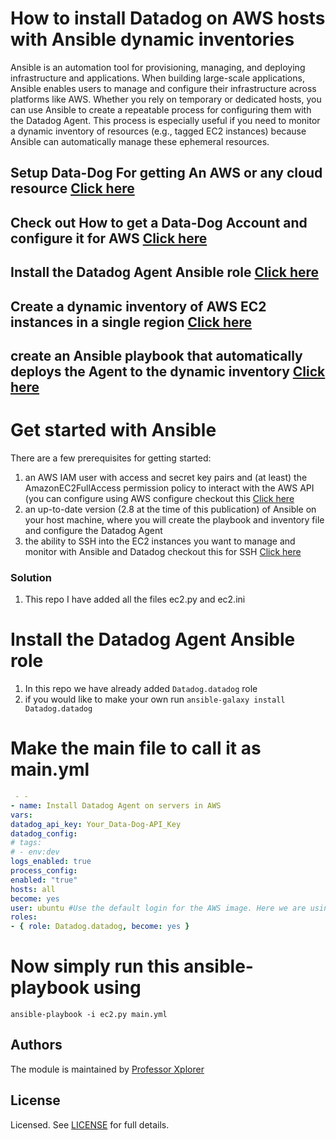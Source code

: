 
# How to install Datadog on AWS hosts with Ansible dynamic inventories
Ansible is an automation tool for provisioning, managing, and deploying infrastructure and applications. When building large-scale applications, Ansible enables users to manage and configure their infrastructure across platforms like AWS. Whether you rely on temporary or dedicated hosts, you can use Ansible to create a repeatable process for configuring them with the Datadog Agent. This process is especially useful if you need to monitor a dynamic inventory of resources (e.g., tagged EC2 instances) because Ansible can automatically manage these ephemeral resources.
## Setup Data-Dog For getting An AWS or any cloud resource [Click here](https://www.datadoghq.com/about/contact/)
## Check out How to get a Data-Dog Account and configure it for AWS [Click here]()
## Install the Datadog Agent Ansible role [Click here](https://github.com/professorxplorer/Set-upDataDogOnAnsibleDynamic-Inventory)
## Create a dynamic inventory of AWS EC2 instances in a single region [Click here]()
## create an Ansible playbook that automatically deploys the Agent to the dynamic inventory [Click here](https://github.com/professorxplorer/Ansible-Dynamic-Inventory)

# Get started with Ansible
There are a few prerequisites for getting started:
1. an AWS IAM user with access and secret key pairs and (at least) the AmazonEC2FullAccess permission policy to interact with the AWS API (you can configure using AWS configure checkout this [Click here]()
2. an up-to-date version (2.8 at the time of this publication) of Ansible on your host machine, where you will create the playbook and inventory file and configure the Datadog Agent
3. the ability to SSH into the EC2 instances you want to manage and monitor with Ansible and Datadog checkout this for SSH [Click here]()
### Solution
1. This repo I have added all the files ec2.py and ec2.ini
# Install the Datadog Agent Ansible role
1. In this repo we have already added ``` Datadog.datadog ``` role
2. if you would like to make your own run
``` ansible-galaxy install Datadog.datadog ```
# Make the main file to call it as main.yml
```main.yml
 - -
- name: Install Datadog Agent on servers in AWS
vars:
datadog_api_key: Your_Data-Dog-API_Key
datadog_config:
# tags:
# - env:dev
logs_enabled: true
process_config:
enabled: "true"
hosts: all
become: yes
user: ubuntu #Use the default login for the AWS image. Here we are using a ubuntu image.
roles:
- { role: Datadog.datadog, become: yes }
```
# Now simply run this ansible-playbook using
``` ansible-playbook -i ec2.py main.yml ```
## Authors
The module is maintained by [Professor Xplorer](https://professorexplorer.github.io/)
## License
Licensed. See [LICENSE]() for full details.